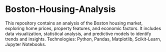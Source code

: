 # Boston-Housing-Analysis
This repository contains an analysis of the Boston housing market, exploring home prices, property features, and economic factors. It includes data visualization, statistical analysis, and predictive models to identify trends and insights. Technologies: Python, Pandas, Matplotlib, Scikit-Learn, Jupyter Notebooks.
